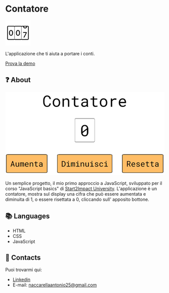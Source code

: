
# Contatore 

![Contatore](assets/img/favicon.ico) 

L'applicazione che ti aiuta a portare i conti. 

[Prova la demo](https://antonio-naccarella.github.io/Counter/)

## :question: About
![Contatore-Screenshot](assets/img/counter-screen.png) 

Un semplice progetto, il mio primo approccio a JavaScript, sviluppato per il corso "JavaScript basics" di [Start2Impact University](https://talent.start2impact.it/). 
L'applicazione è un contatore, mostra sul display una cifra che può essere aumentata e diminuita di 1, o essere risettata a 0, cliccando sull' apposito bottone.
## :books: Languages
* HTML
* CSS
* JavaScript
## :e-mail: Contacts
Puoi trovarmi qui:
* [Linkedin](https://www.linkedin.com/in/antonio-naccarella-31976725a/)
* E-mail: naccarellaantonio25@gmail.com

